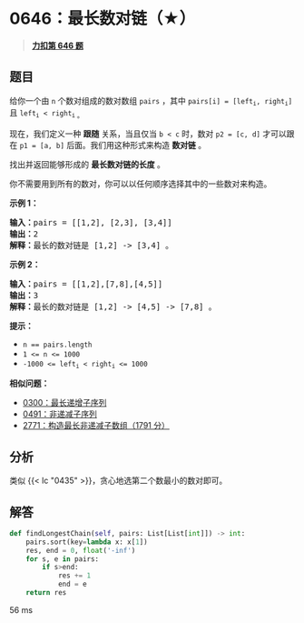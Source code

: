 # 0646：最长数对链（★）


> <u>**[力扣第 646 题](https://leetcode.cn/problems/maximum-length-of-pair-chain/)**</u>

## 题目

<p>给你一个由 <code>n</code> 个数对组成的数对数组 <code>pairs</code> ，其中 <code>pairs[i] = [left<sub>i</sub>, right<sub>i</sub>]</code> 且 <code>left<sub>i</sub> &lt; right<sub>i</sub></code><sub> 。</sub></p>

<p>现在，我们定义一种 <strong>跟随</strong> 关系，当且仅当 <code>b &lt; c</code> 时，数对 <code>p2 = [c, d]</code> 才可以跟在 <code>p1 = [a, b]</code> 后面。我们用这种形式来构造 <strong>数对链</strong> 。</p>

<p>找出并返回能够形成的 <strong>最长数对链的长度</strong> 。</p>

<p>你不需要用到所有的数对，你可以以任何顺序选择其中的一些数对来构造。</p>



<p><strong>示例 1：</strong></p>

<pre>
<strong>输入：</strong>pairs = [[1,2], [2,3], [3,4]]
<strong>输出：</strong>2
<strong>解释：</strong>最长的数对链是 [1,2] -&gt; [3,4] 。
</pre>

<p><strong>示例 2：</strong></p>

<pre>
<b>输入：</b>pairs = [[1,2],[7,8],[4,5]]
<b>输出：</b>3
<b>解释：</b>最长的数对链是 [1,2] -&gt; [4,5] -&gt; [7,8] 。</pre>



<p><strong>提示：</strong></p>

<ul>
<li><code>n == pairs.length</code></li>
<li><code>1 &lt;= n &lt;= 1000</code></li>
<li><code>-1000 &lt;= left<sub>i</sub> &lt; right<sub>i</sub> &lt;= 1000</code></li>
</ul>


**相似问题：**
- [0300：最长递增子序列](/leetcode/0300)
- [0491：非递减子序列](/leetcode/0491)
- [2771：构造最长非递减子数组（1791 分）](/leetcode/2771)


## 分析

类似 {{< lc "0435" >}}，贪心地选第二个数最小的数对即可。

## 解答

```python
def findLongestChain(self, pairs: List[List[int]]) -> int:
    pairs.sort(key=lambda x: x[1])
    res, end = 0, float('-inf')
    for s, e in pairs:
        if s>end:
            res += 1
            end = e
    return res
```
56 ms

